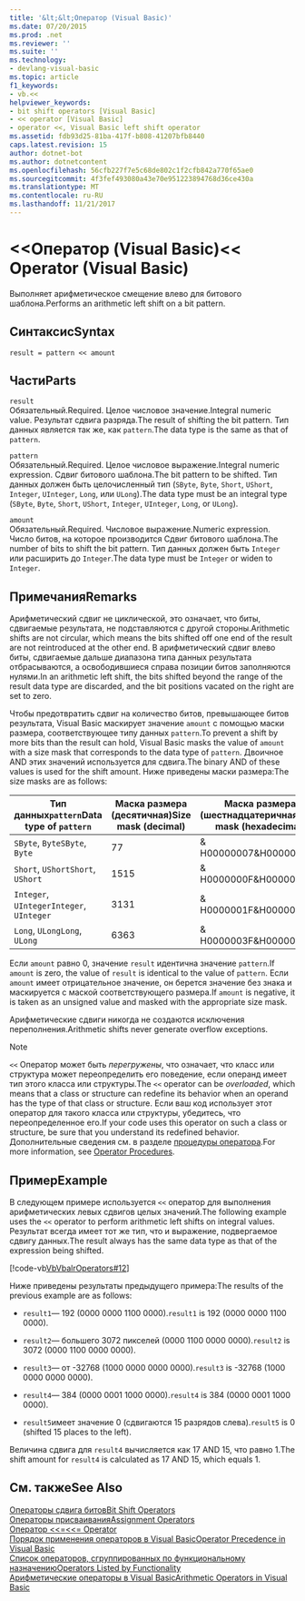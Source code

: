 ```yaml
---
title: '&lt;&lt;Оператор (Visual Basic)'
ms.date: 07/20/2015
ms.prod: .net
ms.reviewer: ''
ms.suite: ''
ms.technology:
- devlang-visual-basic
ms.topic: article
f1_keywords:
- vb.<<
helpviewer_keywords:
- bit shift operators [Visual Basic]
- << operator [Visual Basic]
- operator <<, Visual Basic left shift operator
ms.assetid: fdb93d25-81ba-417f-b808-41207bfb8440
caps.latest.revision: 15
author: dotnet-bot
ms.author: dotnetcontent
ms.openlocfilehash: 56cfb227f7e5c68de802c1f2cfb842a770f65ae0
ms.sourcegitcommit: 4f3fef493080a43e70e951223894768d36ce430a
ms.translationtype: MT
ms.contentlocale: ru-RU
ms.lasthandoff: 11/21/2017
---
```

# <a name="ltlt-operator-visual-basic"></a><span data-ttu-id="f1187-102">&lt;&lt;Оператор (Visual Basic)</span><span class="sxs-lookup"><span data-stu-id="f1187-102">&lt;&lt; Operator (Visual Basic)</span></span>
<span data-ttu-id="f1187-103">Выполняет арифметическое смещение влево для битового шаблона.</span><span class="sxs-lookup"><span data-stu-id="f1187-103">Performs an arithmetic left shift on a bit pattern.</span></span>  
  
## <a name="syntax"></a><span data-ttu-id="f1187-104">Синтаксис</span><span class="sxs-lookup"><span data-stu-id="f1187-104">Syntax</span></span>  
  
```  
result = pattern << amount  
```  
  
## <a name="parts"></a><span data-ttu-id="f1187-105">Части</span><span class="sxs-lookup"><span data-stu-id="f1187-105">Parts</span></span>  
 `result`  
 <span data-ttu-id="f1187-106">Обязательный.</span><span class="sxs-lookup"><span data-stu-id="f1187-106">Required.</span></span> <span data-ttu-id="f1187-107">Целое числовое значение.</span><span class="sxs-lookup"><span data-stu-id="f1187-107">Integral numeric value.</span></span> <span data-ttu-id="f1187-108">Результат сдвига разряда.</span><span class="sxs-lookup"><span data-stu-id="f1187-108">The result of shifting the bit pattern.</span></span> <span data-ttu-id="f1187-109">Тип данных является так же, как `pattern`.</span><span class="sxs-lookup"><span data-stu-id="f1187-109">The data type is the same as that of `pattern`.</span></span>  
  
 `pattern`  
 <span data-ttu-id="f1187-110">Обязательный.</span><span class="sxs-lookup"><span data-stu-id="f1187-110">Required.</span></span> <span data-ttu-id="f1187-111">Целое числовое выражение.</span><span class="sxs-lookup"><span data-stu-id="f1187-111">Integral numeric expression.</span></span> <span data-ttu-id="f1187-112">Сдвиг битового шаблона.</span><span class="sxs-lookup"><span data-stu-id="f1187-112">The bit pattern to be shifted.</span></span> <span data-ttu-id="f1187-113">Тип данных должен быть целочисленный тип (`SByte`, `Byte`, `Short`, `UShort`, `Integer`, `UInteger`, `Long`, или `ULong`).</span><span class="sxs-lookup"><span data-stu-id="f1187-113">The data type must be an integral type (`SByte`, `Byte`, `Short`, `UShort`, `Integer`, `UInteger`, `Long`, or `ULong`).</span></span>  
  
 `amount`  
 <span data-ttu-id="f1187-114">Обязательный.</span><span class="sxs-lookup"><span data-stu-id="f1187-114">Required.</span></span> <span data-ttu-id="f1187-115">Числовое выражение.</span><span class="sxs-lookup"><span data-stu-id="f1187-115">Numeric expression.</span></span> <span data-ttu-id="f1187-116">Число битов, на которое производится Сдвиг битового шаблона.</span><span class="sxs-lookup"><span data-stu-id="f1187-116">The number of bits to shift the bit pattern.</span></span> <span data-ttu-id="f1187-117">Тип данных должен быть `Integer` или расширить до `Integer`.</span><span class="sxs-lookup"><span data-stu-id="f1187-117">The data type must be `Integer` or widen to `Integer`.</span></span>  
  
## <a name="remarks"></a><span data-ttu-id="f1187-118">Примечания</span><span class="sxs-lookup"><span data-stu-id="f1187-118">Remarks</span></span>  
 <span data-ttu-id="f1187-119">Арифметический сдвиг не циклической, это означает, что биты, сдвигаемые результата, не подставляются с другой стороны.</span><span class="sxs-lookup"><span data-stu-id="f1187-119">Arithmetic shifts are not circular, which means the bits shifted off one end of the result are not reintroduced at the other end.</span></span> <span data-ttu-id="f1187-120">В арифметический сдвиг влево биты, сдвигаемые дальше диапазона типа данных результата отбрасываются, а освободившиеся справа позиции битов заполняются нулями.</span><span class="sxs-lookup"><span data-stu-id="f1187-120">In an arithmetic left shift, the bits shifted beyond the range of the result data type are discarded, and the bit positions vacated on the right are set to zero.</span></span>  
  
 <span data-ttu-id="f1187-121">Чтобы предотвратить сдвиг на количество битов, превышающее битов результата, Visual Basic маскирует значение `amount` с помощью маски размера, соответствующее типу данных `pattern`.</span><span class="sxs-lookup"><span data-stu-id="f1187-121">To prevent a shift by more bits than the result can hold, Visual Basic masks the value of `amount` with a size mask that corresponds to the data type of `pattern`.</span></span> <span data-ttu-id="f1187-122">Двоичное AND этих значений используется для сдвига.</span><span class="sxs-lookup"><span data-stu-id="f1187-122">The binary AND of these values is used for the shift amount.</span></span> <span data-ttu-id="f1187-123">Ниже приведены маски размера:</span><span class="sxs-lookup"><span data-stu-id="f1187-123">The size masks are as follows:</span></span>  
  
|<span data-ttu-id="f1187-124">Тип данных`pattern`</span><span class="sxs-lookup"><span data-stu-id="f1187-124">Data type of `pattern`</span></span>|<span data-ttu-id="f1187-125">Маска размера (десятичная)</span><span class="sxs-lookup"><span data-stu-id="f1187-125">Size mask (decimal)</span></span>|<span data-ttu-id="f1187-126">Маска размера (шестнадцатеричная)</span><span class="sxs-lookup"><span data-stu-id="f1187-126">Size mask (hexadecimal)</span></span>|  
|----------------------------|---------------------------|-------------------------------|  
|<span data-ttu-id="f1187-127">`SByte`, `Byte`</span><span class="sxs-lookup"><span data-stu-id="f1187-127">`SByte`, `Byte`</span></span>|<span data-ttu-id="f1187-128">7</span><span class="sxs-lookup"><span data-stu-id="f1187-128">7</span></span>|<span data-ttu-id="f1187-129">& H00000007</span><span class="sxs-lookup"><span data-stu-id="f1187-129">&H00000007</span></span>|  
|<span data-ttu-id="f1187-130">`Short`, `UShort`</span><span class="sxs-lookup"><span data-stu-id="f1187-130">`Short`, `UShort`</span></span>|<span data-ttu-id="f1187-131">15</span><span class="sxs-lookup"><span data-stu-id="f1187-131">15</span></span>|<span data-ttu-id="f1187-132">& H0000000F</span><span class="sxs-lookup"><span data-stu-id="f1187-132">&H0000000F</span></span>|  
|<span data-ttu-id="f1187-133">`Integer`, `UInteger`</span><span class="sxs-lookup"><span data-stu-id="f1187-133">`Integer`, `UInteger`</span></span>|<span data-ttu-id="f1187-134">31</span><span class="sxs-lookup"><span data-stu-id="f1187-134">31</span></span>|<span data-ttu-id="f1187-135">& H0000001F</span><span class="sxs-lookup"><span data-stu-id="f1187-135">&H0000001F</span></span>|  
|<span data-ttu-id="f1187-136">`Long`, `ULong`</span><span class="sxs-lookup"><span data-stu-id="f1187-136">`Long`, `ULong`</span></span>|<span data-ttu-id="f1187-137">63</span><span class="sxs-lookup"><span data-stu-id="f1187-137">63</span></span>|<span data-ttu-id="f1187-138">& H0000003F</span><span class="sxs-lookup"><span data-stu-id="f1187-138">&H0000003F</span></span>|  
  
 <span data-ttu-id="f1187-139">Если `amount` равно 0, значение `result` идентична значение `pattern`.</span><span class="sxs-lookup"><span data-stu-id="f1187-139">If `amount` is zero, the value of `result` is identical to the value of `pattern`.</span></span> <span data-ttu-id="f1187-140">Если `amount` имеет отрицательное значение, он берется значение без знака и маскируется с маской соответствующего размера.</span><span class="sxs-lookup"><span data-stu-id="f1187-140">If `amount` is negative, it is taken as an unsigned value and masked with the appropriate size mask.</span></span>  
  
 <span data-ttu-id="f1187-141">Арифметические сдвиги никогда не создаются исключения переполнения.</span><span class="sxs-lookup"><span data-stu-id="f1187-141">Arithmetic shifts never generate overflow exceptions.</span></span>  
  
> [!NOTE]
>  <span data-ttu-id="f1187-142">`<<` Оператор может быть *перегружены*, что означает, что класс или структура может переопределить его поведение, если операнд имеет тип этого класса или структуры.</span><span class="sxs-lookup"><span data-stu-id="f1187-142">The `<<` operator can be *overloaded*, which means that a class or structure can redefine its behavior when an operand has the type of that class or structure.</span></span> <span data-ttu-id="f1187-143">Если ваш код использует этот оператор для такого класса или структуры, убедитесь, что переопределенное его.</span><span class="sxs-lookup"><span data-stu-id="f1187-143">If your code uses this operator on such a class or structure, be sure that you understand its redefined behavior.</span></span> <span data-ttu-id="f1187-144">Дополнительные сведения см. в разделе [процедуры оператора](../../../visual-basic/programming-guide/language-features/procedures/operator-procedures.md).</span><span class="sxs-lookup"><span data-stu-id="f1187-144">For more information, see [Operator Procedures](../../../visual-basic/programming-guide/language-features/procedures/operator-procedures.md).</span></span>  
  
## <a name="example"></a><span data-ttu-id="f1187-145">Пример</span><span class="sxs-lookup"><span data-stu-id="f1187-145">Example</span></span>  
 <span data-ttu-id="f1187-146">В следующем примере используется `<<` оператор для выполнения арифметических левых сдвигов целых значений.</span><span class="sxs-lookup"><span data-stu-id="f1187-146">The following example uses the `<<` operator to perform arithmetic left shifts on integral values.</span></span> <span data-ttu-id="f1187-147">Результат всегда имеет тот же тип, что и выражение, подвергаемое сдвигу данных.</span><span class="sxs-lookup"><span data-stu-id="f1187-147">The result always has the same data type as that of the expression being shifted.</span></span>  
  
 [!code-vb[VbVbalrOperators#12](../../../visual-basic/language-reference/operators/codesnippet/VisualBasic/left-shift-operator_1.vb)]  
  
 <span data-ttu-id="f1187-148">Ниже приведены результаты предыдущего примера:</span><span class="sxs-lookup"><span data-stu-id="f1187-148">The results of the previous example are as follows:</span></span>  
  
-   <span data-ttu-id="f1187-149">`result1`— 192 (0000 0000 1100 0000).</span><span class="sxs-lookup"><span data-stu-id="f1187-149">`result1` is 192 (0000 0000 1100 0000).</span></span>  
  
-   <span data-ttu-id="f1187-150">`result2`— большего 3072 пикселей (0000 1100 0000 0000).</span><span class="sxs-lookup"><span data-stu-id="f1187-150">`result2` is 3072 (0000 1100 0000 0000).</span></span>  
  
-   <span data-ttu-id="f1187-151">`result3`— от -32768 (1000 0000 0000 0000).</span><span class="sxs-lookup"><span data-stu-id="f1187-151">`result3` is -32768 (1000 0000 0000 0000).</span></span>  
  
-   <span data-ttu-id="f1187-152">`result4`— 384 (0000 0001 1000 0000).</span><span class="sxs-lookup"><span data-stu-id="f1187-152">`result4` is 384 (0000 0001 1000 0000).</span></span>  
  
-   <span data-ttu-id="f1187-153">`result5`имеет значение 0 (сдвигаются 15 разрядов слева).</span><span class="sxs-lookup"><span data-stu-id="f1187-153">`result5` is 0 (shifted 15 places to the left).</span></span>  
  
 <span data-ttu-id="f1187-154">Величина сдвига для `result4` вычисляется как 17 AND 15, что равно 1.</span><span class="sxs-lookup"><span data-stu-id="f1187-154">The shift amount for `result4` is calculated as 17 AND 15, which equals 1.</span></span>  
  
## <a name="see-also"></a><span data-ttu-id="f1187-155">См. также</span><span class="sxs-lookup"><span data-stu-id="f1187-155">See Also</span></span>  
 [<span data-ttu-id="f1187-156">Операторы сдвига битов</span><span class="sxs-lookup"><span data-stu-id="f1187-156">Bit Shift Operators</span></span>](../../../visual-basic/language-reference/operators/bit-shift-operators.md)  
 [<span data-ttu-id="f1187-157">Операторы присваивания</span><span class="sxs-lookup"><span data-stu-id="f1187-157">Assignment Operators</span></span>](../../../visual-basic/language-reference/operators/assignment-operators.md)  
 [<span data-ttu-id="f1187-158">Оператор <<=</span><span class="sxs-lookup"><span data-stu-id="f1187-158"><<= Operator</span></span>](../../../visual-basic/language-reference/operators/left-shift-assignment-operator.md)  
 [<span data-ttu-id="f1187-159">Порядок применения операторов в Visual Basic</span><span class="sxs-lookup"><span data-stu-id="f1187-159">Operator Precedence in Visual Basic</span></span>](../../../visual-basic/language-reference/operators/operator-precedence.md)  
 [<span data-ttu-id="f1187-160">Список операторов, сгруппированных по функциональному назначению</span><span class="sxs-lookup"><span data-stu-id="f1187-160">Operators Listed by Functionality</span></span>](../../../visual-basic/language-reference/operators/operators-listed-by-functionality.md)  
 [<span data-ttu-id="f1187-161">Арифметические операторы в Visual Basic</span><span class="sxs-lookup"><span data-stu-id="f1187-161">Arithmetic Operators in Visual Basic</span></span>](../../../visual-basic/programming-guide/language-features/operators-and-expressions/arithmetic-operators.md)
